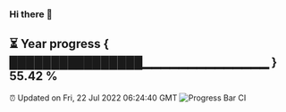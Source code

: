 ### Hi there 👋
⏳ Year progress { ████████████████▁▁▁▁▁▁▁▁▁▁▁▁▁▁ } 55.42 %
---
⏰ Updated on Fri, 22 Jul 2022 06:24:40 GMT
![Progress Bar CI](https://github.com/liununu/liununu/workflows/Progress%20Bar%20CI/badge.svg)

